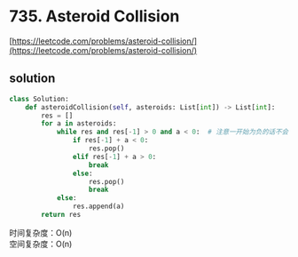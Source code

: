 # 735. Asteroid Collision
[https://leetcode.com/problems/asteroid-collision/](https://leetcode.com/problems/asteroid-collision/)


## solution

```python
class Solution:
    def asteroidCollision(self, asteroids: List[int]) -> List[int]:
        res = []
        for a in asteroids:
            while res and res[-1] > 0 and a < 0:  # 注意一开始为负的话不会碰撞，因此遇到负的才会考虑去碰撞stack里正的
                if res[-1] + a < 0:
                    res.pop()
                elif res[-1] + a > 0:
                    break
                else:
                    res.pop()
                    break
            else:
                res.append(a)
        return res
```
时间复杂度：O(n) <br>
空间复杂度：O(n)
